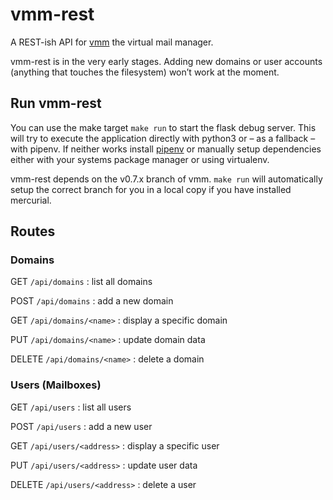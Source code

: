 # vmm-rest

A REST-ish API for [vmm](http://vmm.localdomain.org/) the virtual mail manager.

vmm-rest is in the very early stages. Adding new domains or user accounts (anything that touches the filesystem) won’t work at the moment.


## Run vmm-rest

You can use the make target `make run` to start the flask debug server. This will try to execute
the application directly with python3 or – as a fallback – with pipenv. If neither works
install [pipenv](https://github.com/pypa/pipenv) or manually setup dependencies either with
your systems package manager or using virtualenv.

vmm-rest depends on the v0.7.x branch of vmm. `make run` will automatically setup the
correct branch for you in a local copy if you have installed mercurial.


## Routes

### Domains

GET    `/api/domains`
  : list all domains
  
POST   `/api/domains`
  : add a new domain
  
GET    `/api/domains/<name>`
  : display a specific domain

PUT    `/api/domains/<name>`
  : update domain data
  
DELETE `/api/domains/<name>`
  : delete a domain

### Users (Mailboxes)

GET    `/api/users`
  : list all users
  
POST   `/api/users`
  : add a new user
  
GET    `/api/users/<address>`
  : display a specific user

PUT    `/api/users/<address>`
  : update user data
  
DELETE `/api/users/<address>`
  : delete a user
